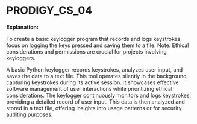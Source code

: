 # PRODIGY_CS_04

**Explanation:**

To create a basic keylogger program that records and logs keystrokes, focus on logging the keys pressed and saving them to a file. Note: Ethical considerations and permissions are crucial for projects involving keyloggers.

A basic Python keylogger records keystrokes, analyzes user input, and saves the data to a text file. This tool operates silently in the background, capturing keystrokes during its active session. It showcases effective software management of user interactions while prioritizing ethical considerations. The keylogger continuously monitors and logs keystrokes, providing a detailed record of user input. This data is then analyzed and stored in a text file, offering insights into usage patterns or for security auditing purposes.
